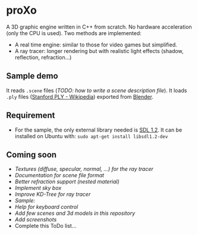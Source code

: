 # proXo
A 3D graphic engine written in C++ from scratch. No hardware acceleration (only the CPU is used).
Two methods are implemented:
 * A real time engine: similar to those for video games but simplified.
 * A ray tracer: longer rendering but with realistic light effects (shadow, reflection, refraction...)

## Sample demo
It reads `.scene` files (*TODO: how to write a scene description file*).
It loads `.ply` files ([Stanford PLY - Wikipedia](https://en.wikipedia.org/wiki/PLY_(file_format))) exported from [Blender](https://www.blender.org/).

## Requirement
* For the sample, the only external library needed is [SDL 1.2](https://www.libsdl.org/index.php). It can be installed on Ubuntu with: `sudo apt-get install libsdl1.2-dev`

## Coming soon
 * *Textures (diffuse, specular, normal, ...) for the ray tracer*
 * *Documentation for scene file format*
 * *Better refraction support (nested material)*
 * *Implement sky box* 
 * *Improve KD-Tree for ray tracer*
 * *Sample:*
  * *Help for keyboard control*
  * *Add few scenes and 3d models in this repository*
  * *Add screenshots*
 * Complete this ToDo list...
